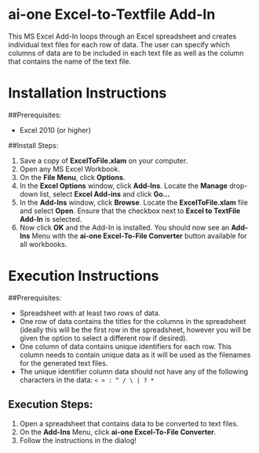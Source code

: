 # ai-one Excel-to-Textfile Add-In

This MS Excel Add-In loops through an Excel spreadsheet and creates individual text files for each row of data. The user can specify which columns of data are to be included in each text file as well as the column that contains the name of the text file.

# Installation Instructions

##Prerequisites:
* Excel 2010 (or higher)

##Install Steps:
1.	Save a copy of **ExcelToFile.xlam** on your computer.
2.	Open any MS Excel Workbook.
3.	On the **File Menu**, click **Options**.
4.	In the **Excel Options** window, click **Add-Ins**. Locate the **Manage** drop-down list, select **Excel Add-ins** and click **Go...**
5.	In the **Add-Ins** window, click **Browse**. Locate the **ExcelToFile.xlam** file and select **Open**. Ensure that the checkbox next to **Excel to TextFile Add-In** is selected.
6.	Now click **OK** and the Add-In is installed. You should now see an **Add-Ins** Menu with the **ai-one Excel-To-File Converter** button available for all workbooks.

# Execution Instructions

##Prerequisites:
* Spreadsheet with at least two rows of data.
* One row of data contains the titles for the columns in the spreadsheet (ideally this will be the first row in the spreadsheet, however you will be given the option to select a different row if desired).
* One column of data contains unique identifiers for each row. This column needs to contain unique data as it will be used as the filenames for the generated text files.
* The unique identifier column data should not have any of the following characters in the data: `< > : “ / \ | ? *`

## Execution Steps:
1.	Open a spreadsheet that contains data to be converted to text files.
2.	On the **Add-Ins** Menu, click **ai-one Excel-To-File Converter**.
3.	Follow the instructions in the dialog!